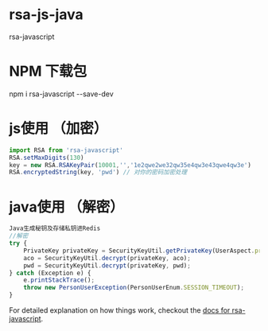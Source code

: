 # rsa-js-java
rsa-javascript
# NPM 下载包
npm i rsa-javascript --save-dev
# js使用 （加密）
```javascript
import RSA from 'rsa-javascript'
RSA.setMaxDigits(130)
key = new RSA.RSAKeyPair(10001,'','1e2qwe2we32qw35e4qw3e43qwe4qw3e')
RSA.encryptedString(key, 'pwd') // 对你的密码加密处理 
```
# java使用 （解密）
```javascript
Java生成秘钥及存储私钥进Redis
//解密
try {
    PrivateKey privateKey = SecurityKeyUtil.getPrivateKey(UserAspect.privateKeyString);
    aco = SecurityKeyUtil.decrypt(privateKey, aco);
    pwd = SecurityKeyUtil.decrypt(privateKey, pwd);
} catch (Exception e) {
    e.printStackTrace();
    throw new PersonUserException(PersonUserEnum.SESSION_TIMEOUT);
}
```
For detailed explanation on how things work, checkout the [docs for rsa-javascript](https://github.com/xiaolieask/rsa-js-java).